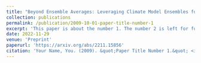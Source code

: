 ```yaml
---
title: "Beyond Ensemble Averages: Leveraging Climate Model Ensembles for Subseasonal Forecasting"
collection: publications
permalink: /publication/2009-10-01-paper-title-number-1
excerpt: 'This paper is about the number 1. The number 2 is left for future work.'
date: 2022-11-29
venue: 'Preprint'
paperurl: 'https://arxiv.org/abs/2211.15856'
citation: 'Your Name, You. (2009). &quot;Paper Title Number 1.&quot; <i>Journal 1</i>. 1(1).'
---
```


